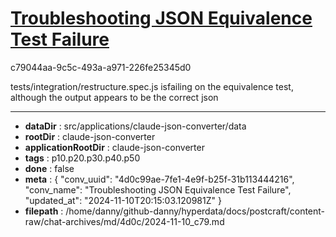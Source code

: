 # [Troubleshooting JSON Equivalence Test Failure](https://claude.ai/chat/4d0c99ae-7fe1-4e9f-b25f-31b113444216)

c79044aa-9c5c-493a-a971-226fe25345d0

tests/integration/restructure.spec.js isfailing on the equivalence test, although the output appears to be the correct json

---

* **dataDir** : src/applications/claude-json-converter/data
* **rootDir** : claude-json-converter
* **applicationRootDir** : claude-json-converter
* **tags** : p10.p20.p30.p40.p50
* **done** : false
* **meta** : {
  "conv_uuid": "4d0c99ae-7fe1-4e9f-b25f-31b113444216",
  "conv_name": "Troubleshooting JSON Equivalence Test Failure",
  "updated_at": "2024-11-10T20:15:03.120981Z"
}
* **filepath** : /home/danny/github-danny/hyperdata/docs/postcraft/content-raw/chat-archives/md/4d0c/2024-11-10_c79.md